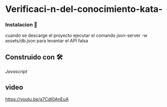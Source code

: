 # Verificaci-n-del-conocimiento-kata-

### Instalacion 🔧
cuando se descarge el proyecto ejecutar el comando json-server -w assets/db.json
para levantar el API falsa 

## Construido con 🛠️

_Javascript_


## video
https://youtu.be/a7CdI0AnEuA

